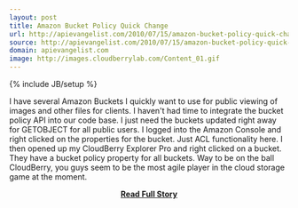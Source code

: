```yaml
---
layout: post
title: Amazon Bucket Policy Quick Change
url: http://apievangelist.com/2010/07/15/amazon-bucket-policy-quick-change/
source: http://apievangelist.com/2010/07/15/amazon-bucket-policy-quick-change/
domain: apievangelist.com
image: http://images.cloudberrylab.com/Content_01.gif
---
```

{% include JB/setup %}<p>I have several Amazon Buckets I quickly want to use for public viewing of images and other files for clients. I haven't had time to integrate the bucket policy API into our code base. I just need the buckets updated right away for GETOBJECT for all public users.
I logged into the Amazon Console and right clicked on the properties for the bucket. Just ACL functionality here.
I then opened up my CloudBerry Explorer Pro and right clicked on a bucket. They have a bucket policy property for all buckets. Way to be on the ball CloudBerry, you guys seem to be the most agile player in the cloud storage game at the moment.</p>
<center><p><a href="http://apievangelist.com/2010/07/15/amazon-bucket-policy-quick-change/" style='padding:25px; font-sze:18px; font-weight: bold;'>Read Full Story</a></p></center>
